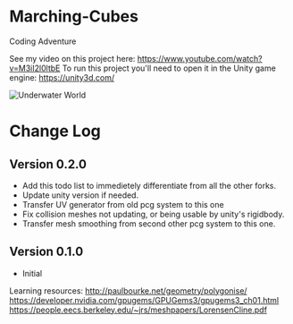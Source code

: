 # Marching-Cubes
Coding Adventure

See my video on this project here: https://www.youtube.com/watch?v=M3iI2l0ltbE
To run this project you'll need to open it in the Unity game engine: https://unity3d.com/

![Underwater World](https://thumbs.gfycat.com/OldfashionedGlamorousGibbon-size_restricted.gif)

# Change Log

## Version 0.2.0
* Add this todo list to immedietely differentiate from all the other forks.
* Update unity version if needed.
* Transfer UV generator from old pcg system to this one
* Fix collision meshes not updating, or being usable by unity's rigidbody.
* Transfer mesh smoothing from second other pcg system to this one. 

## Version 0.1.0
* Initial

Learning resources:
http://paulbourke.net/geometry/polygonise/
https://developer.nvidia.com/gpugems/GPUGems3/gpugems3_ch01.html
https://people.eecs.berkeley.edu/~jrs/meshpapers/LorensenCline.pdf

